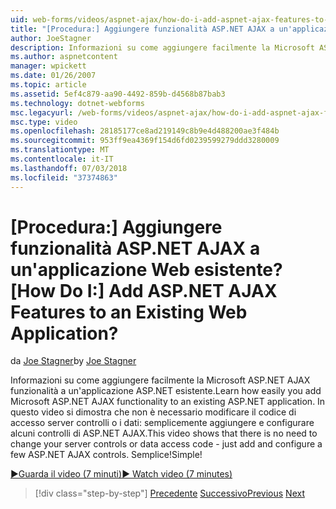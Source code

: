 ```yaml
---
uid: web-forms/videos/aspnet-ajax/how-do-i-add-aspnet-ajax-features-to-an-existing-web-application
title: "[Procedura:] Aggiungere funzionalità ASP.NET AJAX a un'applicazione Web esistente? | Microsoft Docs"
author: JoeStagner
description: Informazioni su come aggiungere facilmente la Microsoft ASP.NET AJAX funzionalità a un'applicazione ASP.NET esistente. Questo video si dimostra che non è necessario modificare il server...
ms.author: aspnetcontent
manager: wpickett
ms.date: 01/26/2007
ms.topic: article
ms.assetid: 5ef4c879-aa90-4492-859b-d4568b87bab3
ms.technology: dotnet-webforms
msc.legacyurl: /web-forms/videos/aspnet-ajax/how-do-i-add-aspnet-ajax-features-to-an-existing-web-application
msc.type: video
ms.openlocfilehash: 28185177ce8ad219149c8b9e4d488200ae3f484b
ms.sourcegitcommit: 953ff9ea4369f154d6fd0239599279ddd3280009
ms.translationtype: MT
ms.contentlocale: it-IT
ms.lasthandoff: 07/03/2018
ms.locfileid: "37374863"
---
```

<a name="how-do-i-add-aspnet-ajax-features-to-an-existing-web-application"></a><span data-ttu-id="dd3d3-105">[Procedura:] Aggiungere funzionalità ASP.NET AJAX a un'applicazione Web esistente?</span><span class="sxs-lookup"><span data-stu-id="dd3d3-105">[How Do I:] Add ASP.NET AJAX Features to an Existing Web Application?</span></span>
====================
<span data-ttu-id="dd3d3-106">da [Joe Stagner](https://github.com/JoeStagner)</span><span class="sxs-lookup"><span data-stu-id="dd3d3-106">by [Joe Stagner](https://github.com/JoeStagner)</span></span>

<span data-ttu-id="dd3d3-107">Informazioni su come aggiungere facilmente la Microsoft ASP.NET AJAX funzionalità a un'applicazione ASP.NET esistente.</span><span class="sxs-lookup"><span data-stu-id="dd3d3-107">Learn how easily you add Microsoft ASP.NET AJAX functionality to an existing ASP.NET application.</span></span> <span data-ttu-id="dd3d3-108">In questo video si dimostra che non è necessario modificare il codice di accesso server controlli o i dati: semplicemente aggiungere e configurare alcuni controlli di ASP.NET AJAX.</span><span class="sxs-lookup"><span data-stu-id="dd3d3-108">This video shows that there is no need to change your server controls or data access code - just add and configure a few ASP.NET AJAX controls.</span></span> <span data-ttu-id="dd3d3-109">Semplice!</span><span class="sxs-lookup"><span data-stu-id="dd3d3-109">Simple!</span></span>

[<span data-ttu-id="dd3d3-110">&#9654;Guarda il video (7 minuti)</span><span class="sxs-lookup"><span data-stu-id="dd3d3-110">&#9654; Watch video (7 minutes)</span></span>](https://channel9.msdn.com/Blogs/ASP-NET-Site-Videos/how-do-i-add-aspnet-ajax-features-to-an-existing-web-application)

> [!div class="step-by-step"]
> <span data-ttu-id="dd3d3-111">[Precedente](how-do-i-make-client-side-network-callbacks-with-aspnet-ajax.md)
> [Successivo](how-do-i-aspnet-ajax-enable-an-existing-web-service.md)</span><span class="sxs-lookup"><span data-stu-id="dd3d3-111">[Previous](how-do-i-make-client-side-network-callbacks-with-aspnet-ajax.md)
[Next](how-do-i-aspnet-ajax-enable-an-existing-web-service.md)</span></span>
